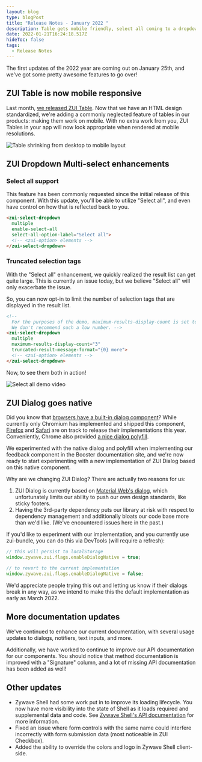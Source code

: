 ```yaml
---
layout: blog
type: blogPost
title: "Release Notes - January 2022 "
description: Table gets mobile friendly, select all coming to a dropdown near you, and more!
date: 2022-01-21T16:24:18.517Z
hideToc: false
tags:
  - Release Notes
---
```

The first updates of the 2022 year are coming out on January 25th, and we've got some pretty awesome features to go over!

## ZUI Table is now mobile responsive

Last month, [we released ZUI Table](/blog/posts/2021-12-09-introducing-the-table-web-component/). Now that we have an HTML design standardized, we're adding a commonly neglected feature of tables in our products: making them work on mobile. With no extra work from you, ZUI Tables in your app will now look appropriate when rendered at mobile resolutions.

![Table shrinking from desktop to mobile layout](/images/zui-table-mobile-example.gif)

## ZUI Dropdown Multi-select enhancements

### Select all support

This feature has been commonly requested since the initial release of this component. With this update, you'll be able to utilize "Select all", and even have control on how that is reflected back to you.

```html
<zui-select-dropdown 
  multiple 
  enable-select-all 
  select-all-option-label="Select all">
  <!-- <zui-option> elements -->
</zui-select-dropdown>
```

### Truncated selection tags

With the "Select all" enhancement, we quickly realized the result list can get quite large. This is currently an issue today, but we believe "Select all" will only exacerbate the issue.

So, you can now opt-in to limit the number of selection tags that are displayed in the result list.

```html
<!-- 
  For the purposes of the demo, maximum-results-display-count is set to 3. 
  We don't recommend such a low number. -->
<zui-select-dropdown 
  multiple
  maximum-results-display-count="3" 
  truncated-result-message-format="{0} more">
  <!-- <zui-option> elements -->
</zui-select-dropdown>
```

Now, to see them both in action!

![Select all demo video](/images/select-all-demo-release-notes.gif)

## ZUI Dialog goes native

Did you know that [browsers have a built-in dialog component](https://developer.mozilla.org/en-US/docs/Web/HTML/Element/dialog)? While currently only Chromium has implemented and shipped this component, [Firefox](https://bugzilla.mozilla.org/show_bug.cgi?id=1733536) and [Safari](https://bugs.webkit.org/show_bug.cgi?id=231307) are on track to release their implementations this year. Conveniently, Chrome also provided [a nice dialog polyfill](https://github.com/GoogleChrome/dialog-polyfill).

We experimented with the native dialog and polyfill when implementing our feedback component in the Booster documentation site, and we're now ready to start experimenting with a new implementation of ZUI Dialog based on this native component.

Why are we changing ZUI Dialog? There are actually two reasons for us:

1. ZUI Dialog is currently based on [Material Web's dialog](https://github.com/material-components/material-web/tree/master/packages/dialog), which unfortunately limits our ability to push our own design standards, like sticky footers.
2. Having the 3rd-party dependency puts our library at risk with respect to dependency management and additionally bloats our code base more than we'd like. (We've encountered issues here in the past.)

If you'd like to experiment with our implementation, and you currently use zui-bundle, you can do this via DevTools (will require a refresh):

```javascript
// this will persist to localStorage
window.zywave.zui.flags.enableDialogNative = true;

// to revert to the current implementation
window.zywave.zui.flags.enableDialogNative = false;
```

We'd appreciate people trying this out and letting us know if their dialogs break in any way, as we intend to make this the default implementation as early as March 2022.

## More documentation updates

We've continued to enhance our current documentation, with several usage updates to dialogs, notifiers, text inputs, and more.

Additionally, we have worked to continue to improve our API documentation for our components. You should notice that method documentation is improved with a "Signature" column, and a lot of missing API documentation has been added as well!

## Other updates

* Zywave Shell had some work put in to improve its loading lifecycle. You now have more visibility into the state of Shell as it loads required and supplemental data and code. See [Zywave Shell's API documentation](https://booster.zywave.dev/application-framework/components/shell/?tab=api) for more information.
* Fixed an issue where form controls with the same name could interfere incorrectly with form submission data (most noticeable in ZUI Checkbox).
* Added the ability to override the colors and logo in Zywave Shell client-side.